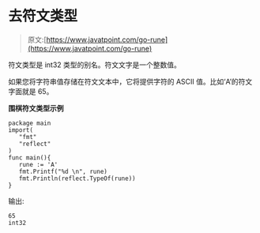 # 去符文类型

> 原文:[https://www.javatpoint.com/go-rune](https://www.javatpoint.com/go-rune)

符文类型是 int32 类型的别名。符文文字是一个整数值。

如果您将字符串值存储在符文文本中，它将提供字符的 ASCII 值。比如‘A’的符文字面就是 65。

**围棋符文类型示例**

```
package main  
import(  
   "fmt"  
   "reflect"  
)  
func main(){  
   rune := 'A'  
   fmt.Printf("%d \n", rune)  
   fmt.Println(reflect.TypeOf(rune))  
} 

```

输出:

```
65
int32

```